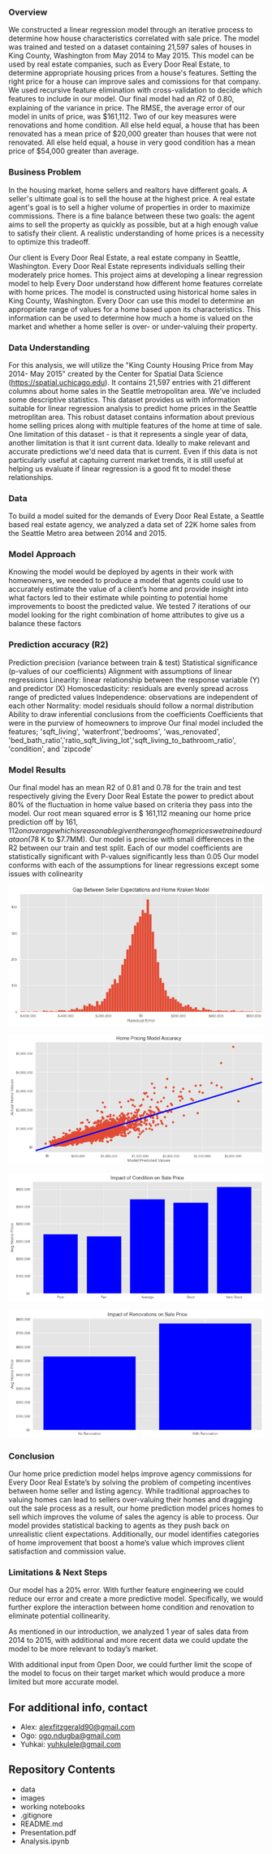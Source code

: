 
### Overview
We constructed a linear regression model through an iterative process to determine how house characteristics correlated with sale price. The model was trained and tested on a dataset containing 21,597 sales of houses in King County, Washington from May 2014 to May 2015. This model can be used by real estate companies, such as Every Door Real Estate, to determine appropriate housing prices from a house's features. Setting the right price for a house can improve sales and comissions for that company. We used recursive feature elimination with cross-validation to decide which features to include in our model. Our final model had an  𝑅2  of 0.80, explaining of the variance in price. The RMSE, the average error of our model in units of price, was $161,112. Two of our key measures were renovations and home condition. All else held equal, a house that has been renovated has a mean price of $20,000 greater than houses that were not renovated. All else held equal, a house in very good condition has a mean price of $54,000 greater than average.

### Business Problem
In the housing market, home sellers and realtors have different goals. A seller's ultimate goal is to sell the house at the highest price. A real estate agent's goal is to sell a higher volume of properties in order to maximize commissions. There is a fine balance between these two goals: the agent aims to sell the property as quickly as possible, but at a high enough value to satisfy their client. A realistic understanding of home prices is a necessity to optimize this tradeoff.

Our client is Every Door Real Estate, a real estate company in Seattle, Washington. Every Door Real Estate represents individuals selling their moderately price homes. This project aims at developing a linear regression model to help Every Door understand how different home features correlate with home prices. The model is constructed using historical home sales in King County, Washington. Every Door can use this model to determine an appropriate range of values for a home based upon its characteristics. This information can be used to determine how much a home is valued on the market and whether a home seller is over- or under-valuing their property.

### Data Understanding
For this analysis, we will utilize the "King County Housing Price from May 2014- May 2015" created by the Center for Spatial Data Science (https://spatial.uchicago.edu). It contains 21,597 entries with 21 different columns about home sales in the Seattle metropolitan area. We've included some descriptive statistics. This dataset provides us with information suitable for linear regression analysis to predict home prices in the Seattle metroplitan area. This robust dataset contains information about previous home selling prices along with multiple features of the home at time of sale. One limitation of this dataset - is that it represents a single year of data, another limitation is that it isnt current data. Ideally to make relevant and accurate predictions we'd need data that is current. Even if this data is not particularly useful at captuing current market trends, it is still useful at helping us evaluate if linear regression is a good fit to model these relationships.

### Data
To build a model suited for the demands of Every Door Real Estate, a Seattle based real estate agency, we analyzed a data set of 22K home sales from the Seattle Metro area between 2014 and 2015.

### Model Approach 
Knowing the model would be deployed by agents in their work with homeowners, we needed to produce a model that agents could use to accurately estimate the value of a client’s home and provide insight into what factors led to their estimate while pointing to potential home improvements to boost the predicted value. We tested 7 iterations of our model looking for the right combination of home attributes to give us a balance these factors

### Prediction accuracy (R2)
Prediction precision (variance between train & test)
Statistical significance (p-values of our coefficients)
Alignment with assumptions of linear regressions
Linearity: linear relationship between the response variable (Y) and predictor (X)
Homoscedasticity: residuals are evenly spread across range of predicted values
Independence: observations are independent of each other
Normality: model residuals should follow a normal distribution
Ability to draw inferential conclusions from the coefficients
Coefficients that were in the purview of homeowners to improve
Our final model included the features; 'sqft_living', 'waterfront','bedrooms', 'was_renovated', 'bed_bath_ratio','ratio_sqft_living_lot','sqft_living_to_bathroom_ratio', 'condition', and 'zipcode'

### Model Results
Our final model has an mean R2 of 0.81 and 0.78 for the train and test respectively giving the Every Door Real Estate the power to predict about 80% of the fluctuation in home value based on criteria they pass into the model. Our root mean squared error is $ 161,112 meaning our home price prediction off by $161,112 on average which is reasonable given the range of home prices we trained our data on ($78 K to $7.7MM). Our model is precise with small differences in the R2 between our train and test split. Each of our model coefficients are statistically significant with P-values significantly less than 0.05 Our model conforms with each of the assumptions for linear regressions except some issues with colinearity



![](images/Histogram_of_Residual_Error.png)



![](images/Home_Pricing_Model_Accuracy.png)



![](images/Impact_of_condition_on_sale_price.png)



![](images/Impact_of_renovations_on_sale_price.png)


### Conclusion
Our home price prediction model helps improve agency commissions for Every Door Real Estate’s by solving the problem of competing incentives between home seller and listing agency. While traditional approaches to valuing homes can lead to sellers over-valuing their homes and dragging out the sale process as a result, our home prediction model prices homes to sell which improves the volume of sales the agency is able to process. Our model provides statistical backing to agents as they push back on unrealistic client expectations. Additionally, our model identifies categories of home improvement that boost a home’s value which improves client satisfaction and commission value.


### Limitations & Next Steps
Our model has a 20% error. With further feature engineering we could reduce our error and create a more predictive model. Specifically, we would further explore the interaction between home condition and renovation to eliminate potential collinearity.

As mentioned in our introduction, we analyzed 1 year of sales data from 2014 to 2015, with additional and more recent data we could update the model to be more relevant to today’s market.

With additional input from Open Door, we could further limit the scope of the model to focus on their target market which would produce a more limited but more accurate model.



## For additional info, contact 

- Alex: alexfitzgerald90@gmail.com
- Ogo: ogo.ndugba@gmail.com
- Yuhkai: yuhkulele@gmail.com



## Repository Contents

- data
- images
- working notebooks
- .gitignore
- README.md
- Presentation.pdf
- Analysis.ipynb
